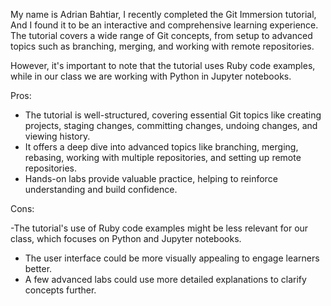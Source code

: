 My name is Adrian Bahtiar, I recently completed the Git Immersion tutorial, 
And I found it to be an interactive and comprehensive learning experience. 
The tutorial covers a wide range of Git concepts, from setup to advanced topics such as branching, merging, 
and working with remote repositories. 

However, it's important to note that the tutorial uses Ruby code examples, 
while in our class we are working with Python in Jupyter notebooks.

Pros:

- The tutorial is well-structured, covering essential Git topics like creating projects, staging changes, committing changes, undoing changes, and viewing history.
- It offers a deep dive into advanced topics like branching, merging, rebasing, working with multiple repositories, and setting up remote repositories.
- Hands-on labs provide valuable practice, helping to reinforce understanding and build confidence.

Cons:

-The tutorial's use of Ruby code examples might be less relevant for our class, which focuses on Python and Jupyter notebooks.
- The user interface could be more visually appealing to engage learners better.
- A few advanced labs could use more detailed explanations to clarify concepts further.